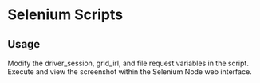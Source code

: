 # Selenium Scripts

## Usage

Modify the driver_session, grid_irl, and file request variables in the script. Execute and view the screenshot within the Selenium Node web interface.


